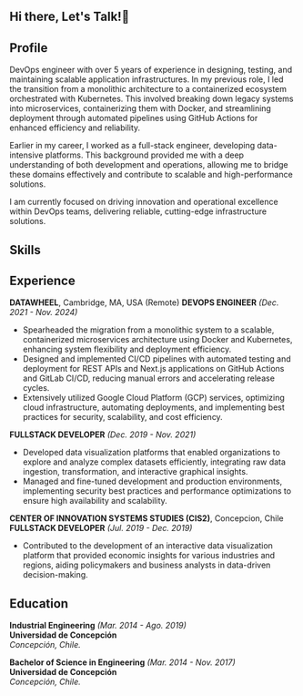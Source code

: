 ## Hi there, Let's Talk!👋

## Profile

DevOps engineer with over 5 years of experience in designing, testing, and maintaining scalable application infrastructures. In my previous role, I led the transition from a monolithic architecture to a containerized ecosystem orchestrated with Kubernetes. This involved breaking down legacy systems into microservices, containerizing them with Docker, and streamlining deployment through automated pipelines using GitHub Actions for enhanced efficiency and reliability.

Earlier in my career, I worked as a full-stack engineer, developing data-intensive platforms. This background provided me with a deep understanding of both development and operations, allowing me to bridge these domains effectively and contribute to scalable and high-performance solutions.

I am currently focused on driving innovation and operational excellence within DevOps teams, delivering reliable, cutting-edge infrastructure solutions.

## Skills

## Experience

**DATAWHEEL**, Cambridge, MA, USA (Remote)
**DEVOPS ENGINEER** *(Dec. 2021 - Nov. 2024)* <br>

* Spearheaded the migration from a monolithic system to a scalable, containerized microservices architecture using Docker and Kubernetes, enhancing system flexibility and deployment efficiency.
* Designed and implemented CI/CD pipelines with automated testing and deployment for REST APIs and Next.js applications on GitHub Actions and GitLab CI/CD, reducing manual errors and accelerating release cycles.
* Extensively utilized Google Cloud Platform (GCP) services, optimizing cloud infrastructure, automating deployments, and implementing best practices for security, scalability, and cost efficiency.

**FULLSTACK DEVELOPER** *(Dec. 2019 - Nov. 2021)* <br>

* Developed data visualization platforms that enabled organizations to explore and analyze complex datasets efficiently, integrating raw data ingestion, transformation, and interactive graphical insights.
* Managed and fine-tuned development and production environments, implementing security best practices and performance optimizations to ensure high availability and scalability.

**CENTER OF INNOVATION SYSTEMS STUDIES (CIS2)**, Concepcion, Chile
**FULLSTACK DEVELOPER** *(Jul. 2019 - Dec. 2019)* <br>

* Contributed to the development of an interactive data visualization platform that provided economic insights for various industries and regions, aiding policymakers and business analysts in data-driven decision-making.

## Education

**Industrial Engineering** *(Mar. 2014 - Ago. 2019)* <br>
**Universidad de Concepción** <br>
*Concepción, Chile.*

**Bachelor of Science in Engineering** *(Mar. 2014 - Nov. 2017)* <br>
**Universidad de Concepción** <br>
*Concepción, Chile.*